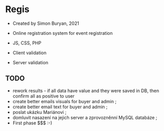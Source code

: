 # Regis

- Created by Simon Buryan, 2021

- Online registration system for event registration
- JS, CSS, PHP
- Client validation
- Server validation

## TODO

- rework results - if all data have value and they were saved in DB, then confirm all as positive to user
- create better emails visuals for buyer and admin ;
- create better email text for buyer and admin ;
- poslat ukázku Mariánovi ;
- domluvit nasazení na jejich server a zprovozněnní MySQL databáze ;
- First phase $$$ :-)
